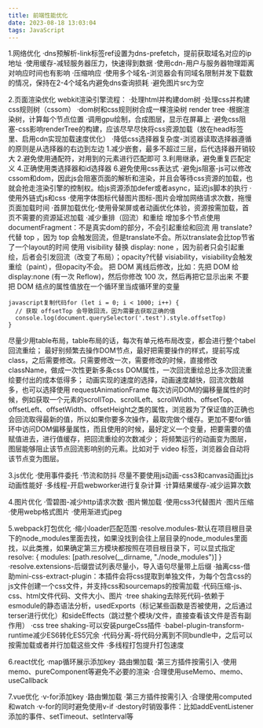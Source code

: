 ```yaml
---
title: 前端性能优化
date: 2023-08-18 13:03:04
tags: JavaScript
---
```

1.网络优化
·dns预解析-link标签ref设置为dns-prefetch，提前获取域名对应的ip地址
·使用缓存-减轻服务器压力，快速得到数据
·使用cdn-用户与服务器物理距离对响应时间也有影响
·压缩响应
·使用多个域名-浏览器会有同域名限制并发下载数的情况，保持在2-4个域名内避免dns查询损耗
·避免图片src为空

2.页面渲染优化
webkit渲染引擎流程：
	·处理html并构建dom树
	·处理css并构建css规则树（cssom）
	·dom树和css规则树合成一棵渲染树 render tree
	·根据渲染树，计算每个节点位置
	·调用gpu绘制，合成图层，显示在屏幕上
·避免css阻塞-css影响renderTree的构建，应该尽早尽快将css资源加载（放在head标签里、启用cdn实现加载速度优化）
·降低css选择器复杂度-浏览器读取选择器遵循的原则是从选择器的右边到左边
	1.减少嵌套，最多不超过三层，后代选择器开销较大
	2.避免使用通配符，对用到的元素进行匹配即可
	3.利用继承，避免重复匹配定义
	4.正确使用类选择器和id选择器
	6.避免使用css表达式
·避免js阻塞-js可以修改cssom和dom，因此js会阻塞页面的解析和渲染，并且会等待css资源的加载，也就会抢走渲染引擎的控制权。给js资源添加defer或者async，延迟js脚本的执行
·使用外链式js和css
·使用字体图标代替图片图标-图片会增加网络请求次数，拖慢页面加载时间
·首屏加载优化-使用骨架屏或者动画优化体验，资源按需加载，首页不需要的资源延迟加载
·减少重排（回流）和重绘
增加多个节点使用documentFragment：不是真实dom的部分，不会引起重绘和回流
用 translate?代替 top ，因为 top 会触发回流，但是translate不会。所以translate会比top节省了一个layout的时间
使用 visibility 替换 display: none ，因为前者只会引起重绘，后者会引发回流（改变了布局）；opacity?代替 visiability，visiability会触发重绘（paint），但opacity不会。
把 DOM 离线后修改，比如：先把 DOM 给 display:none (有一次 Reflow)，然后你修改 100 次，然后再把它显示出来
不要把 DOM 结点的属性值放在一个循环里当成循环里的变量
``` JS
javascript复制代码for (let i = 0; i < 1000; i++) {
  // 获取 offsetTop 会导致回流，因为需要去获取正确的值
  console.log(document.querySelector('.test').style.offsetTop)
}
```
尽量少用table布局，table布局的话，每次有单元格布局改变，都会进行整个tabel回流重绘；
最好别频繁去操作DOM节点，最好把需要操作的样式，提前写成class，之后需要修改。只需要修改一次，需要修改的时候，直接修改className，做成一次性更新多条css DOM属性，一次回流重绘总比多次回流重绘要付出的成本低得多；
动画实现的速度的选择，动画速度越快，回流次数越多，也可以选择使用 requestAnimationFrame
每次访问DOM的偏移量属性的时候，例如获取一个元素的scrollTop、scrollLeft、scrollWidth、offsetTop、offsetLeft、offsetWidth、offsetHeight之类的属性，浏览器为了保证值的正确也会回流取得最新的值，所以如果你要多次操作，最取完做个缓存。更加不要for循环中访问DOM偏移量属性，而且使用的时候，最好定义一个变量，把要需要的值赋值进去，进行值缓存，把回流重绘的次数减少；
将频繁运行的动画变为图层，图层能够阻止该节点回流影响别的元素。比如对于 video 标签，浏览器会自动将该节点变为图层。

3.js优化
·使用事件委托
·节流和防抖
尽量不要使用js动画-css3和canvas动画比js动画性能好
·多线程-开启webworker进行复杂计算
·计算结果缓存-减少运算次数

4.图片优化
·雪碧图-减少http请求次数
·图片懒加载
·使用css3代替图片
·图片压缩
·使用webp格式图片
·使用渐进式jpeg

5.webpack打包优化
·缩小loader匹配范围
·resolve.modules-默认在项目根目录下的node_modules里面去找，如果没找到会往上层目录的node_modules里面找，以此类推，如果确定第三方模块都按照在项目根目录下，可以显式指定
	resolve: { modules: [path.resolve(__dirname, "./node_modules")] }
·resolve.extensions-后缀尝试列表尽量小，导入语句尽量带上后缀
·抽离css-借助mini-css-extract-plugin：本插件会将css提取到单独文件，为每个包含css的js文件创建一个css文件，并支持css和sourcemaps的按需加载
·代码压缩-js、css、html文件代码、文件大小、图片
·tree shaking去除死代码-依赖于esmodule的静态语法分析，usedExports（标记某些函数是否被使用，之后通过terser进行优化）和sideEffects（跳过整个模块/文件，直接查看该文件是否有副作用）
·css tree shaking-可以安装purgeCss插件
·babel-plugin-transform-runtime减少ES6转化ES5冗余
·代码分离-将代码分离到不同bundle中，之后可以按需加载或者并行加载这些文件
·多线程打包提升打包速度

6.react优化
·map循环展示添加key
·路由懒加载
·第三方插件按需引入
·使用memo、pureComponent等避免不必要的渲染
·合理使用useMemo、memo、useCallback

7.vue优化
·v-for添加key
·路由懒加载
·第三方插件按需引入
·合理使用computed和watch
·v-for的同时避免使用v-if
·destory时销毁事件：比如addEventListener添加的事件、setTimeout、setInterval等